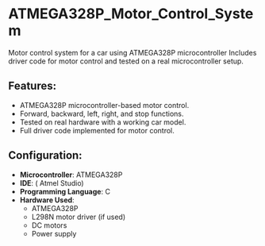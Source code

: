 # ATMEGA328P_Motor_Control_System
Motor control system for a car using ATMEGA328P microcontroller Includes driver code for motor control and tested on a real microcontroller setup.
## Features:
- ATMEGA328P microcontroller-based motor control.
- Forward, backward, left, right, and stop functions.
- Tested on real hardware with a working car model.
- Full driver code implemented for motor control.



## Configuration:
- **Microcontroller**: ATMEGA328P
- **IDE**: ( Atmel Studio)
- **Programming Language**: C
- **Hardware Used**: 
    - ATMEGA328P
    - L298N motor driver (if used)
    - DC motors
    - Power supply
